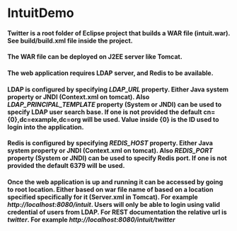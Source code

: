 # IntuitDemo

#### Twitter is a root folder of Eclipse project that builds a WAR file (<b>intuit.war</b>). See build/build.xml file inside the project.
#### The WAR file can be deployed on J2EE server like Tomcat.
#### The web application requires LDAP server, and Redis to be available.
#### LDAP is configured by specifying <b><i>LDAP_URL</i></b> property. Either Java system property or JNDI (Context.xml on tomcat). Also <b><i>LDAP_PRINCIPAL_TEMPLATE</i></b> property (System or JNDI) can be used to specify LDAP user search base. If one is not provided the default <b>cn={0},dc=example,dc=org</b> will be used.  Value inside <b>{0}</b> is the ID used to login into the application.
#### Redis is configured by specifying <b><i>REDIS_HOST</i></b> property. Either  Java system property or JNDI (Context.xml on tomcat).  Also <b><i>REDIS_PORT</i></b> property (System or JNDI) can be used to specify Redis port. If one is not provided the default <b>6379</b> will be used. 
#### Once the web application is up and running it can be accessed by going to root location. Either based on war file name of based on a location specified specifically for it (Server.xml in Tomcat).  For example <i>http://localhost:8080/intuit</i>. Users will only be able to login using valid credential of users from LDAP.  For REST documentation the relative url is <i>twitter</i>. For example  <i>http://localhost:8080/intuit/twitter</i>


